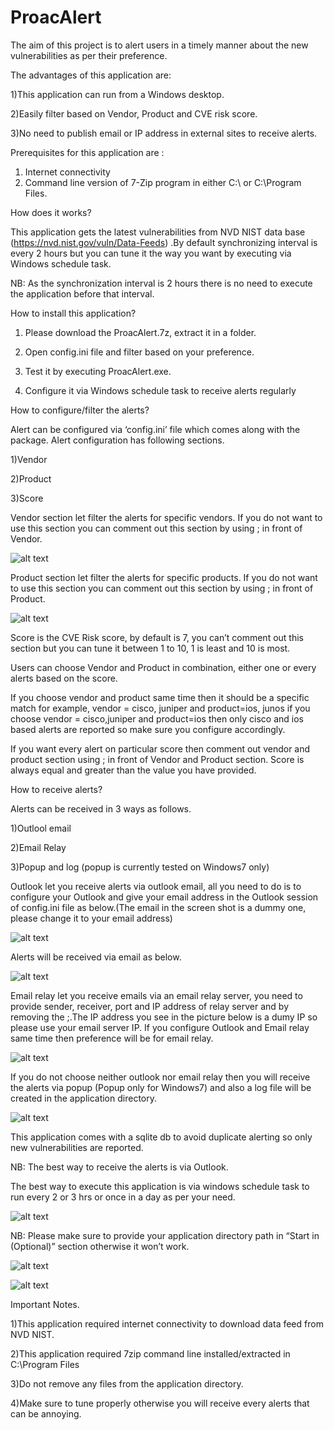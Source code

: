 # ProacAlert
The aim of this project is to alert users in a timely manner about the new vulnerabilities as per their preference.

The advantages of this application are:

1)This application can run from a Windows desktop.

2)Easily filter based on Vendor, Product and CVE risk score.

3)No need to publish email or IP address in external sites to receive alerts.


Prerequisites for this application are :
1) Internet connectivity
2) Command line version of 7-Zip program in either C:\ or C:\Program Files.

How does it works?

This application gets the latest vulnerabilities from NVD NIST data base (https://nvd.nist.gov/vuln/Data-Feeds) .By default synchronizing interval is every 2 hours but you can tune it the way you want by executing via Windows schedule task.

NB: As the synchronization interval is 2 hours there is no need to execute the application before that interval.

How to install this application?

1) Please download the ProacAlert.7z, extract it in a folder.

2) Open config.ini file and filter based on your preference.

3) Test it by executing ProacAlert.exe.

4) Configure it via Windows schedule task to receive alerts regularly

How to configure/filter the alerts?

Alert can be configured via ‘config.ini’ file which comes along with the package. Alert configuration has following sections.

1)Vendor

2)Product

3)Score

Vendor section let filter the alerts for specific vendors. If you do not want to use this section you can comment out this section by using ; in front of Vendor.

![alt text](https://s20.postimg.org/82x6q8bjh/conf6.png)

Product section let filter the alerts for specific products. If you do not want to use this section you can comment out this section by using ; in front of Product.

![alt text](https://s20.postimg.org/6nvm1mkrx/conf7.png)

Score is the CVE Risk score, by default is 7, you can’t comment out this section but you can tune it between 1 to 10, 1 is  least and 10 is most.

Users can choose Vendor and Product in combination, either one or every alerts based on the score.

If you choose vendor and product same time then it should be a specific match for example, vendor = cisco, juniper and product=ios, junos if you choose vendor = cisco,juniper and product=ios then only cisco and ios based alerts are reported so make sure you configure accordingly.

If you want every alert on particular score then comment out vendor and product section using ; in front of Vendor and Product section. Score is always equal and greater than the value you have provided.

How to receive alerts?

Alerts can be received in 3 ways as follows.

1)Outlool email

2)Email Relay

3)Popup and log (popup is currently tested on Windows7 only)

Outlook let you receive alerts via outlook email, all you need to do is to configure your Outlook and give your email address in the Outlook session of config.ini file as below.(The email in the screen shot is a dummy one, please change it to your email address)

![alt text](https://s20.postimg.org/ldo9bqn2l/conf7.png)

Alerts will be received via email as below.

![alt text](https://s20.postimg.org/mfyfualbh/al1.png)

Email relay let you receive emails via an email relay server, you need to provide sender, receiver, port and IP address of relay server and by removing the ;.The IP address you see in the picture below is a dumy IP so please use your email server IP. If you configure Outlook and Email relay same time then preference will be for email relay.

![alt text](https://s20.postimg.org/f1941e4fh/conf5.png)

If you do not choose neither outlook nor email relay then you will receive the alerts via popup (Popup only for Windows7) and also a log file will be created in the application directory. 

![alt text](https://s20.postimg.org/6vr238vm5/al2.png)

This application comes with a sqlite db to avoid duplicate alerting so only new vulnerabilities are reported.

NB: The best way to receive the alerts is via Outlook. 


The best way to execute this application is via windows schedule task to run every 2 or 3 hrs or once in a day as per your need. 

![alt text](https://s20.postimg.org/fbgml2ykt/sctask1.png)

NB: Please make sure to provide your application directory path in “Start in (Optional)” section otherwise it won’t work.

![alt text](https://s20.postimg.org/oj8v1vst9/sctask2.png)

![alt text](https://s20.postimg.org/m1x3unj7h/sctask3.png)

Important Notes.

1)This application required internet connectivity to download data feed from NVD NIST.

2)This application required 7zip command line installed/extracted in C:\Program Files

3)Do not remove any files from the application directory.

4)Make sure to tune properly otherwise you will receive every alerts that can be annoying.



